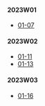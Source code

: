 #### 2023W01
- [01-07](../2023W01/01-07/Lang/README.md)
#### 2023W02
- [01-11](../2023W02/01-11/Lang/README.md)
- [01-13](../2023W02/01-13/Lang/README.md)

#### 2023W03
- [01-16](../2023W03/01-16/Lang/README.md)

